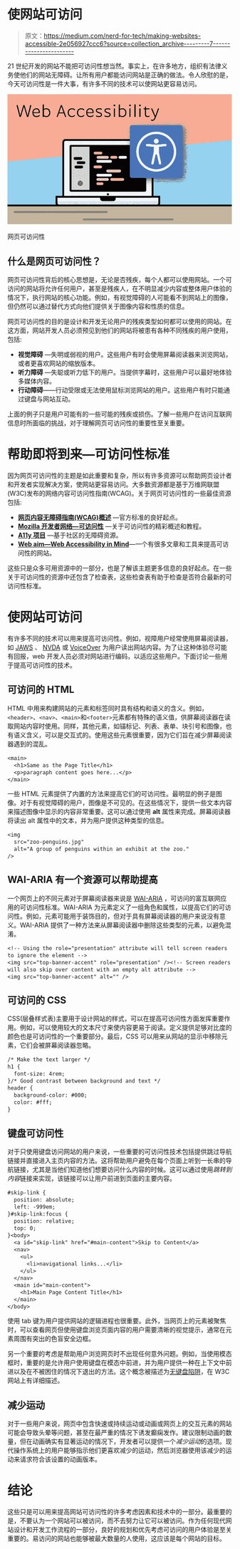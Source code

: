 # 使网站可访问

> 原文：<https://medium.com/nerd-for-tech/making-websites-accessible-2e056927ccc6?source=collection_archive---------7----------------------->

21 世纪开发的网站不能把可访问性想当然。事实上，在许多地方，组织有法律义务使他们的网站无障碍。让所有用户都能访问网站是正确的做法。令人欣慰的是，今天可访问性是一件大事，有许多不同的技术可以使网站更容易访问。

![](img/3ab9c6dd83a54923714166d83b14862b.png)

网页可访问性

## 什么是网页可访问性？

网页可访问性背后的核心思想是，无论是否残疾，每个人都可以使用网站。一个可访问的网站将允许任何用户，甚至是残疾人，在不明显减少内容或整体用户体验的情况下，执行网站的核心功能。例如，有视觉障碍的人可能看不到网站上的图像，但仍然可以通过替代方式向他们提供关于图像内容和性质的信息。

网页可访问性的目的是设计和开发无论用户的残疾类型如何都可以使用的网站。在这方面，网站开发人员必须预见到他们的网站将被患有各种不同残疾的用户使用，包括:

*   **视觉障碍** —失明或弱视的用户。这些用户有时会使用屏幕阅读器来浏览网站，或者更喜欢网站的缩放版本。
*   **听力障碍** —失聪或听力低下的用户。当提供字幕时，这些用户可以最好地体验多媒体内容。
*   **行动障碍**——行动受限或无法使用鼠标浏览网站的用户。这些用户有时只能通过键盘与网站互动。

上面的例子只是用户可能有的一些可能的残疾或损伤。了解一些用户在访问互联网信息时所面临的挑战，对于理解网页可访问性的重要性至关重要。

# 帮助即将到来—可访问性标准

因为网页可访问性的主题是如此重要和复杂，所以有许多资源可以帮助网页设计者和开发者实现解决方案，使网站更容易访问。大多数资源都是基于万维网联盟(W3C)发布的网络内容可访问性指南(WCAG)。关于网页可访问性的一些最佳资源包括:

*   [**网页内容无障碍指南(WCAG)概述**](https://www.w3.org/WAI/standards-guidelines/wcag/) —官方标准的良好起点。
*   [**Mozilla 开发者网络—可访问性**](https://developer.mozilla.org/en-US/docs/Learn/Accessibility) —关于可访问性的精彩概述和教程。
*   [**A11y 项目**](https://www.a11yproject.com/) —基于社区的无障碍资源。
*   [**Web aim—Web Accessibility in Mind**](https://webaim.org/)—一个有很多文章和工具来提高可访问性的网站。

这些只是众多可用资源中的一部分，也是了解该主题更多信息的良好起点。在一些关于可访问性的资源中还包含了检查表，这些检查表有助于检查是否符合最新的可访问性标准。

# 使网站可访问

有许多不同的技术可以用来提高可访问性。例如，视障用户经常使用屏幕阅读器，如 [JAWS](https://www.freedomscientific.com/products/software/jaws/) 、 [NVDA](https://www.nvaccess.org/) 或 [VoiceOver](https://www.apple.com/accessibility/mac/voiceover/) 为用户读出网站内容。为了让这种体验尽可能有回报，web 开发人员必须对网站进行编码，以适应这些用户。下面讨论一些用于提高可访问性的技术。

## 可访问的 HTML

HTML 中用来构建网站的元素和标签同时具有结构和语义的含义。例如，`<header>`、`<nav>`、`<main>`和`<footer>`元素都有特殊的语义值，供屏幕阅读器在读取网站内容时使用。同样，其他元素，如锚标记、列表、表单、块引号和图像，也有语义含义，可以是交互式的。使用这些元素很重要，因为它们旨在减少屏幕阅读器遇到的混乱。

```
<main>
  <h1>Same as the Page Title</h1>
  <p>paragraph content goes here...</p>
</main>
```

一些 HTML 元素提供了内置的方法来提高它们的可访问性。最明显的例子是图像。对于有视觉障碍的用户，图像是不可见的。在这些情况下，提供一些文本内容来描述图像中显示的内容非常重要。这可以通过使用 **alt** 属性来完成。屏幕阅读器将读出 alt 属性中的文本，并为用户提供这种类型的信息。

```
<img
  src="zoo-penguins.jpg"
  alt="A group of penguins within an exhibit at the zoo."
/>
```

## WAI-ARIA 有一个资源可以帮助提高

一个网页上的不同元素对于屏幕阅读器来说是 [WAI-ARIA](https://www.w3.org/WAI/standards-guidelines/aria/) ，可访问的富互联网应用的可访问性标准。WAI-ARIA 为元素定义了一组角色和属性，以提高它们的可访问性。例如，元素可能用于装饰目的，但对于具有屏幕阅读器的用户来说没有意义。WAI-ARIA 提供了一种方法来从屏幕阅读器中删除这些类型的元素，以避免混淆。

```
<!-- Using the role="presentation" attribute will tell screen readers to ignore the element -->
<img src="top-banner-accent" role="presentation" /><!-- Screen readers will also skip over content with an empty alt attribute -->
<img src="top-banner-accent" alt="" />
```

## 可访问的 CSS

CSS(层叠样式表)主要用于设计网站的样式，可以在提高可访问性方面发挥重要作用。例如，可以使用较大的文本尺寸来使内容更易于阅读。定义提供足够对比度的颜色也是可访问性的一个重要部分。最后，CSS 可以用来从网站的显示中移除元素，它们会被屏幕阅读器忽略。

```
/* Make the text larger */
h1 {
  font-size: 4rem;
}/* Good contrast between background and text */
header {
  background-color: #000;
  color: #fff;
}
```

## 键盘可访问性

对于只使用键盘访问网站的用户来说，一些重要的可访问性技术包括提供跳过导航链接并直接进入主页内容的方法。这将帮助用户避免在每个页面上听到一长串的导航链接，尤其是当他们知道他们想要访问什么内容的时候。这可以通过使用*跳转到内容*链接来实现，该链接可以让用户前进到页面的主要内容。

```
#skip-link {
  position: absolute;
  left: -999em;
}#skip-link:focus {
  position: relative;
  top: 0;
}<body>
  <a id="skip-link" href="#main-content">Skip to Content</a>
  <nav>
    <ul>
      <li>navigational links...</li>
    </ul>
  </nav>
  <main id="main-content">
    <h1>Main Page Content Title</h1>
  </main>
</body>
```

使用 tab 键为用户提供网站的逻辑进程也很重要。此外，当网页上的元素被聚焦时，可以查看网页但使用键盘浏览页面内容的用户需要清晰的视觉提示，通常在元素周围有突出的色盲安全边框。

另一个重要的考虑是帮助用户浏览网页时不出现任何意外问题。例如，当使用模态框时，重要的是允许用户使用键盘在模态中前进，并为用户提供一种在上下文中前进以及在不被困住的情况下退出的方法。这个概念被描述为[无键盘陷阱](https://www.w3.org/TR/UNDERSTANDING-WCAG20/keyboard-operation-trapping.html)，在 W3C 网站上有详细描述。

## 减少运动

对于一些用户来说，网页中包含快速或持续运动或动画或网页上的交互元素的网站可能会导致头晕等问题，甚至在最严重的情况下诱发癫痫发作。建议限制动画的数量，但在动画确实有显著运动的情况下，开发者可以提供一个*减少运动*的选项。现代操作系统上的用户能够指示他们更喜欢减少的运动，然后浏览器使用该减少的运动来请求符合该设置的动画版本。

# 结论

这些只是可以用来提高网站可访问性的许多考虑因素和技术中的一部分。最重要的是，不要认为一个网站可以被访问，而不去努力让它可以被访问。作为任何现代网站设计和开发工作流程的一部分，良好的规划和优先考虑可访问的用户体验是至关重要的。易访问的网站也能够被最大数量的人使用，这应该是每个网站的目标。